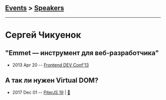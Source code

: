 ## [Events](../README.md) > [Speakers](../speakers.md)
---

# Сергей Чикуенок

## ​&quot;Emmet — инструмент для веб-разработчика&quot;​
- 2013 Apr 20 -- [Frontend DEV Conf&#39;13](https://www.youtube.com/watch?v=reQ-GIUk2y8)    
## А так ли нужен Virtual DOM?
- 2017 Dec 01 -- [PiterJS 19](https://www.youtube.com/watch?v=063LPB8eK4Y)  | [:notebook:](https://github.com/piterjs/piterjs.org/blob/master/events/19/2_Sergey_Chikuyonok.pdf)  
